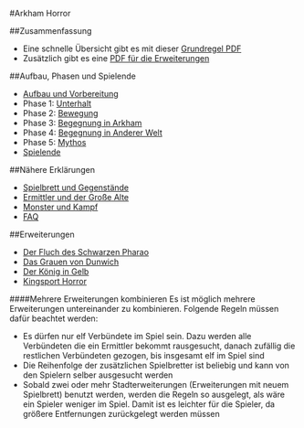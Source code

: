 #Arkham Horror

##Zusammenfassung
- Eine schnelle Übersicht gibt es mit dieser [Grundregel PDF](../assets/arkham_horror/regeln.pdf)
- Zusätzlich gibt es eine [PDF für die Erweiterungen](../assets/arkham_horror/erweiterungen.pdf)

##Aufbau, Phasen und Spielende

- [Aufbau und Vorbereitung](aufbau.md)
- Phase 1: [Unterhalt](phase1.md)
- Phase 2: [Bewegung](phase2.md)
- Phase 3: [Begegnung in Arkham](phase3.md)
- Phase 4: [Begegnung in Anderer Welt](phase4.md)
- Phase 5: [Mythos](phase5.md)
- [Spielende](spielende.md)

##Nähere Erklärungen

- [Spielbrett und Gegenstände](spielbrett.md)
- [Ermittler und der Große Alte](ermittler.md)
- [Monster und Kampf](monster.md)
- [FAQ](faq.md)

##Erweiterungen

- [Der Fluch des Schwarzen Pharao](fluch_des_schwarzen_pharao.md)
- [Das Grauen von Dunwich](grauen_von_dunwich.md)
- [Der König in Gelb](koenig_in_gelb.md)
- [Kingsport Horror](kingsport.md)

####Mehrere Erweiterungen kombinieren
Es ist möglich mehrere Erweiterungen untereinander zu kombinieren. Folgende Regeln müssen dafür beachtet werden:
- Es dürfen nur elf Verbündete im Spiel sein. Dazu werden alle Verbündeten die ein Ermittler bekommt rausgesucht, danach zufällig die restlichen Verbündeten gezogen, bis insgesamt elf im Spiel sind
- Die Reihenfolge der zusätzlichen Spielbretter ist beliebig und kann von den Spielern selber ausgesucht werden
- Sobald zwei oder mehr Stadterweiterungen (Erweiterungen mit neuem Spielbrett) benutzt werden, werden die Regeln so ausgelegt, als wäre ein Spieler weniger im Spiel. Damit ist es leichter für die Spieler, da größere Entfernungen zurückgelegt werden müssen
